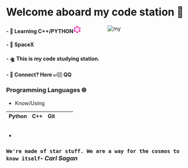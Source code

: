 # Welcome aboard my code station 🚀

<img align='right' src="https://media.giphy.com/media/M9gbBd9nbDrOTu1Mqx/giphy.gif" width="230" alt="my">

#### - 🥀 Learning  C++/PYTHON<code><img height="20" src="https://raw.githubusercontent.com/github/explore/5c058a388828bb5fde0bcafd4bc867b5bb3f26f3/topics/graphql/graphql.png"></code>

#### - 🔭 SpaceX 

#### - 🛸 This is my code studying station.

#### - 💬 Connect? Here 👉🏼 QQ

### Programming Languages 🌐

- Know/Using

| <span><b style="text-align: center;">Python</b></span> <br/><img height=65px src="https://img.icons8.com/color/2x/python.png" alt=""> | <span><b style="text-align: center;">C++</b></span> <br/><img height=65px src="https://isocpp.org/assets/images/cpp_logo.png" alt=""> | <span><b style="text-align: center;">Git</b></span> <br/><img height=65px src="https://img.icons8.com/ios-glyphs/2x/github-2.png" alt=""> |      |      |      |
| :----------------------------------------------------------: | ------------------------------------------------------------ | ------------------------------------------------------------ | ---- | ---- | ---- |

- 

### `We're made of star stuff. We are a way for the cosmos to know itself`- _Carl Sagan_
